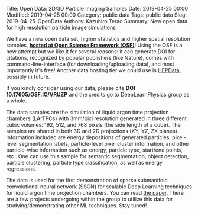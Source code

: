 Title: Open Data: 2D/3D Particle Imaging Samples
Date: 2019-04-25 00:00
Modified: 2019-04-25 00:00
Category: public data
Tags: public data
Slug: 2019-04-25-OpenData
Authors: Kazuhiro Terao
Summary: New open data for high resolution particle image simulations

We have a new open data set, higher statistics and higher spatial resolution samples, [**hosted at Open Science Framework (OSF)**](https://osf.io/vruzp/)! Using the OSF is a new attempt but we like it for several reasons: it can generate DOI for citations, recognized by popular publishers (like Nature), comes with command-line-interface (for downloading/uploading data), and most importantly it's free! Another data hosting tier we could use is [HEPData](https://www.hepdata.net/), possibly in future.

If you kindly consider using our data, please cite **DOI 10.17605/OSF.IO/VRUZP** and the credits go to DeepLearnPhysics group as a whole.

The data samples are the simulation of liquid argon time projection chambers (LArTPCs) with 3mm/pixl resolution generated in three different cubic volumes: 192, 512, and 768 pixels (the side length of a cube). The samples are shared in both 3D and 2D projections (XY, YZ, ZX planes). Information included are energy depositions of generated particles, pixel-level segmentation labels, particle-level pixel cluster information, and other particle-wise information such as energy, particle type, start/end points, etc.. One can use this sample for semantic segmentation, object detection, particle clustering, particle type classification, as well as energy regressions.

The data is used for the first demonstration of sparse submanifold convolutional neural network (SSCN) for scalable Deep Learning techniques for liquid argon time projection chambers. You can read [the paper](https://arxiv.org/abs/1903.05663). There are a few projects undergoing within the group to utilize this data for studying/demonstrating other ML techniques. Stay tuned!
